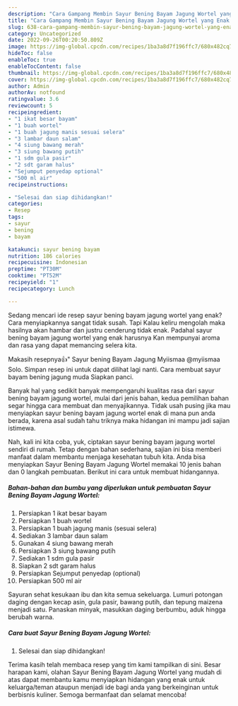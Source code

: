 ```yaml
---
description: "Cara Gampang Membin Sayur Bening Bayam Jagung Wortel yang Enak Banget"
title: "Cara Gampang Membin Sayur Bening Bayam Jagung Wortel yang Enak Banget"
slug: 638-cara-gampang-membin-sayur-bening-bayam-jagung-wortel-yang-enak-banget
category: Uncategorized
date: 2022-09-26T00:20:50.809Z
image: https://img-global.cpcdn.com/recipes/1ba3a8d7f196ffc7/680x482cq70/sayur-bening-bayam-jagung-wortel-foto-resep-utama.jpg
hideToc: false
enableToc: true
enableTocContent: false
thumbnail: https://img-global.cpcdn.com/recipes/1ba3a8d7f196ffc7/680x482cq70/sayur-bening-bayam-jagung-wortel-foto-resep-utama.jpg
cover: https://img-global.cpcdn.com/recipes/1ba3a8d7f196ffc7/680x482cq70/sayur-bening-bayam-jagung-wortel-foto-resep-utama.jpg
author: Admin
authorAv: notfound
ratingvalue: 3.6
reviewcount: 5
recipeingredient:
- "1 ikat besar bayam"
- "1 buah wortel"
- "1 buah jagung manis sesuai selera"
- "3 lambar daun salam"
- "4 siung bawang merah"
- "3 siung bawang putih"
- "1 sdm gula pasir"
- "2 sdt garam halus"
- "Sejumput penyedap optional"
- "500 ml air"
recipeinstructions:

- "Selesai dan siap dihidangkan!"
categories:
- Resep
tags:
- sayur
- bening
- bayam

katakunci: sayur bening bayam 
nutrition: 186 calories
recipecuisine: Indonesian
preptime: "PT30M"
cooktime: "PT52M"
recipeyield: "1"
recipecategory: Lunch

---
```



Sedang mencari ide resep sayur bening bayam jagung wortel yang enak? Cara menyiapkannya sangat tidak susah. Tapi Kalau keliru mengolah maka hasilnya akan hambar dan justru cenderung tidak enak. Padahal sayur bening bayam jagung wortel yang enak harusnya Kan mempunyai aroma dan rasa yang dapat memancing selera kita.


Makasih resepnya👍&#34; Sayur bening Bayam Jagung Myiismaa @myiismaa Solo. Simpan resep ini untuk dapat dilihat lagi nanti. Cara membuat sayur bayam bening jagung muda Siapkan panci.

Banyak hal yang sedikit banyak mempengaruhi kualitas rasa dari sayur bening bayam jagung wortel, mulai dari jenis bahan, kedua pemilihan bahan segar hingga cara membuat dan menyajikannya. Tidak usah pusing jika mau menyiapkan sayur bening bayam jagung wortel enak di mana pun anda berada, karena asal sudah tahu triknya maka hidangan ini mampu jadi sajian istimewa.


Nah, kali ini kita coba, yuk, ciptakan sayur bening bayam jagung wortel sendiri di rumah. Tetap dengan bahan sederhana, sajian ini bisa memberi manfaat dalam membantu menjaga kesehatan tubuh kita. Anda bisa menyiapkan Sayur Bening Bayam Jagung Wortel memakai 10 jenis bahan dan 0 langkah pembuatan. Berikut ini cara untuk membuat hidangannya.

<!--inarticleads1-->

##### Bahan-bahan dan bumbu yang diperlukan untuk pembuatan Sayur Bening Bayam Jagung Wortel:

1. Persiapkan 1 ikat besar bayam
1. Persiapkan 1 buah wortel
1. Persiapkan 1 buah jagung manis (sesuai selera)
1. Sediakan 3 lambar daun salam
1. Gunakan 4 siung bawang merah
1. Persiapkan 3 siung bawang putih
1. Sediakan 1 sdm gula pasir
1. Siapkan 2 sdt garam halus
1. Persiapkan Sejumput penyedap (optional)
1. Persiapkan 500 ml air


Sayuran sehat kesukaan ibu dan kita semua sekeluarga. Lumuri potongan daging dengan kecap asin, gula pasir, bawang putih, dan tepung maizena menjadi satu. Panaskan minyak, masukkan daging berbumbu, aduk hingga berubah warna. 

<!--inarticleads2-->

##### Cara buat Sayur Bening Bayam Jagung Wortel:


1. Selesai dan siap dihidangkan!



Terima kasih telah membaca resep yang tim kami tampilkan di sini. Besar harapan kami, olahan Sayur Bening Bayam Jagung Wortel yang mudah di atas dapat membantu kamu menyiapkan hidangan yang enak untuk keluarga/teman ataupun menjadi ide bagi anda yang berkeinginan untuk berbisnis kuliner. Semoga bermanfaat dan selamat mencoba!
